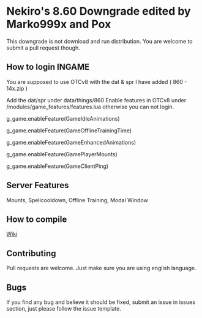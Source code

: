 # Nekiro's 8.60 Downgrade edited by Marko999x and Pox

This downgrade is not download and run distribution.
You are welcome to submit a pull request though.

## How to login INGAME

You are supposed to use OTCv8 with the dat & spr I have added ( 860 - 14x.zip )

Add the dat/spr under data/things/860
Enable features in OTCv8 under /modules/game_features/features.lua otherwise you can not login.

g_game.enableFeature(GameIdleAnimations)

g_game.enableFeature(GameOfflineTrainingTime)

g_game.enableFeature(GameEnhancedAnimations)

g_game.enableFeature(GamePlayerMounts)

g_game.enableFeature(GameClientPing)

## Server Features

Mounts, Spellcooldown, Offline Training, Modal Window


## How to compile

[Wiki](https://github.com/otland/forgottenserver/wiki/Compiling)

## Contributing

Pull requests are welcome.
Just make sure you are using english language.

## Bugs

If you find any bug and believe it should be fixed, submit an issue in issues section, just please follow the issue template.